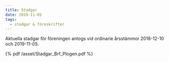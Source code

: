 ```yaml
---
title: Stadgar
date: 2019-11-05
tags:
  - stadgar & föreskrifter
---
```


Aktuella stadgar för föreningen antogs vid ordinarie årsstämmor 2018-12-10 och 2019-11-05.

<!--more-->

{% pdf /asset/Stadgar_Brf_Plogen.pdf %}